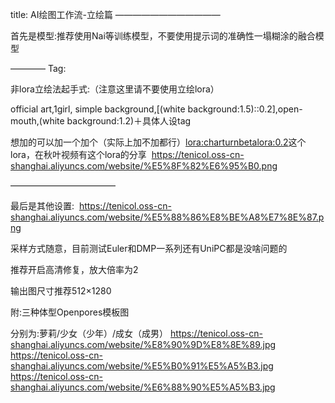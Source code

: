 
title: AI绘图工作流-立绘篇
———————————— 

首先是模型:推荐使用Nai等训练模型，不要使用提示词的准确性一塌糊涂的融合模型 

————
Tag: 

非lora立绘法起手式:（注意这里请不要使用立绘lora） 

official art,1girl, simple background,[(white background:1.5)::0.2],open-mouth,(white background:1.2)＋具体人设tag 

想加的可以加一个加个（实际上加不加都行）<lora:charturnbetalora:0.2>这个lora，在秋叶视频有这个lora的分享 
https://tenicol.oss-cn-shanghai.aliyuncs.com/website/%E5%8F%82%E6%95%B0.png

————————————

最后是其他设置: 
https://tenicol.oss-cn-shanghai.aliyuncs.com/website/%E5%88%86%E8%BE%A8%E7%8E%87.png

采样方式随意，目前测试Euler和DMP一系列还有UniPC都是没啥问题的 

推荐开启高清修复，放大倍率为2 

输出图尺寸推荐512×1280

附:三种体型Openpores模板图 

分别为:萝莉/少女（少年）/成女（成男）
https://tenicol.oss-cn-shanghai.aliyuncs.com/website/%E8%90%9D%E8%8E%89.jpg
https://tenicol.oss-cn-shanghai.aliyuncs.com/website/%E5%B0%91%E5%A5%B3.jpg
https://tenicol.oss-cn-shanghai.aliyuncs.com/website/%E6%88%90%E5%A5%B3.jpg
